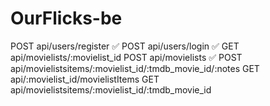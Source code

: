 # OurFlicks-be

POST api/users/register ✅
POST api/users/login ✅
GET api/movielists/:movielist_id
POST api/movielists ✅
POST api/movielistsitems/:movielist_id/:tmdb_movie_id/:notes
GET api/:movielist_id/movielistItems
GET api/movielistsitems/:movielist_id/:tmdb_movie_id
